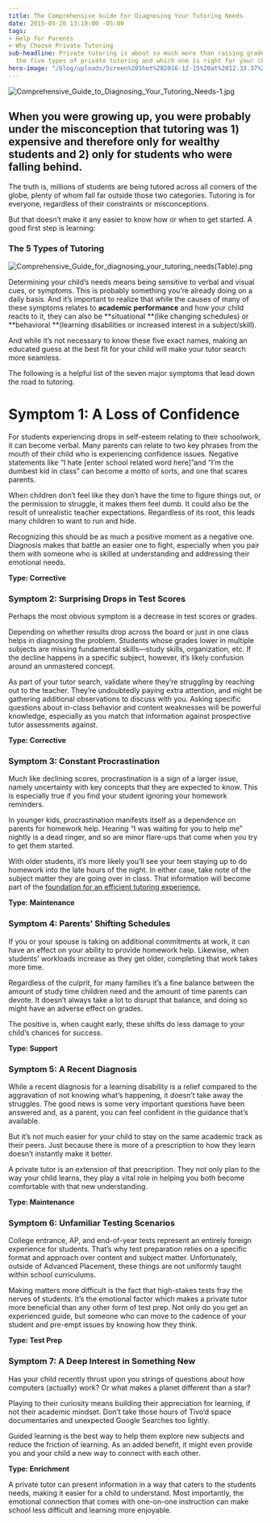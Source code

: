 ```yaml
---
title: The Comprehensive Guide For Diagnosing Your Tutoring Needs
date: 2015-05-26 13:19:00 -05:00
tags:
- Help for Parents
- Why Choose Private Tutoring
sub-headline: Private tutoring is about so much more than raising grades. Find out
  the five types of private tutoring and which one is right for your child.
hero-image: "/blog/uploads/Screen%20Shot%202016-12-15%20at%2012.33.37%20PM%20(1).png"
---
```


![Comprehensive_Guide_to_Diagnosing_Your_Tutoring_Needs-1.jpg](/blog/uploads/Comprehensive_Guide_to_Diagnosing_Your_Tutoring_Needs-1.jpg)

## When you were growing up, you were probably under the misconception that tutoring was 1) expensive and therefore only for wealthy students and 2) only for students who were falling behind.

The truth is, millions of students are being tutored across all corners of the globe, plenty of whom fall far outside those two categories. Tutoring is for everyone, regardless of their constraints or misconceptions.

But that doesn’t make it any easier to know how or when to get started. A good first step is learning:

### The 5 Types of Tutoring

![Comprehensive_Guide_for_diagnosing_your_tutoring_needs(Table).png](/blog/uploads/Comprehensive_Guide_for_diagnosing_your_tutoring_needs(Table).png)

Determining your child’s needs means being sensitive to verbal and visual cues, or symptoms. This is probably something you’re already doing on a daily basis. And it’s important to realize that while the causes of many of these symptoms relates to **academic performance** and how your child reacts to it, they can also be **situational **(like changing schedules) or **behavioral **(learning disabilities or increased interest in a subject/skill).

And while it’s not necessary to know these five exact names, making an educated guess at the best fit for your child will make your tutor search more seamless.

The following is a helpful list of the seven major symptoms that lead down the road to tutoring.

# Symptom 1: A Loss of Confidence

For students experiencing drops in self-esteem relating to their schoolwork, it can become verbal. Many parents can relate to two key phrases from the mouth of their child who is experiencing confidence issues. Negative statements like “I hate [enter school related word here]”and “I’m the dumbest kid in class” can become a motto of sorts, and one that scares parents.

When children don’t feel like they don’t have the time to figure things out, or the permission to struggle, it makes them feel dumb. It could also be the result of unrealistic teacher expectations. Regardless of its root, this leads many children to want to run and hide.

Recognizing this should be as much a positive moment as a negative one. Diagnosis makes that battle an easier one to fight, especially when you pair them with someone who is skilled at understanding and addressing their emotional needs.

**Type: Corrective**

### Symptom 2: Surprising Drops in Test Scores

Perhaps the most obvious symptom is a decrease in test scores or grades.

Depending on whether results drop across the board or just in one class helps in diagnosing the problem. Students whose grades lower in multiple subjects are missing fundamental skills—study skills, organization, etc. If the decline happens in a specific subject, however, it’s likely confusion around an unmastered concept.

As part of your tutor search, validate where they’re struggling by reaching out to the teacher. They’re undoubtedly paying extra attention, and might be gathering additional observations to discuss with you. Asking specific questions about in-class behavior and content weaknesses will be powerful knowledge, especially as you match that information against prospective tutor assessments against.

**Type: Corrective**

### Symptom 3: Constant Procrastination

Much like declining scores, procrastination is a sign of a larger issue, namely uncertainty with key concepts that they are expected to know. This is especially true if you find your student ignoring your homework reminders.

In younger kids, procrastination manifests itself as a dependence on parents for homework help. Hearing “I was waiting for you to help me” nightly is a dead ringer, and so are minor flare-ups that come when you try to get them started.

With older students, it’s more likely you’ll see your teen staying up to do homework into the late hours of the night. In either case, take note of the subject matter they are going over in class. That information will become part of the [foundation for an efficient tutoring experience.](https://www.wyzant.com/blog/6_things_every_parent_should_know_about_private_tutoring)

**Type: Maintenance**

### Symptom 4: Parents’ Shifting Schedules

If you or your spouse is taking on additional commitments at work, it can have an effect on your ability to provide homework help. Likewise, when students’ workloads increase as they get older, completing that work takes more time.

Regardless of the culprit, for many families it’s a fine balance between the amount of study time children need and the amount of time parents can devote. It doesn’t always take a lot to disrupt that balance, and doing so might have an adverse effect on grades.

The positive is, when caught early, these shifts do less damage to your child’s chances for success.

**Type: Support**

### Symptom 5: A Recent Diagnosis

While a recent diagnosis for a learning disability is a relief compared to the aggravation of not knowing what’s happening, it doesn’t take away the struggles. The good news is some very important questions have been answered and, as a parent, you can feel confident in the guidance that’s available.

But it’s not much easier for your child to stay on the same academic track as their peers. Just because there is more of a prescription to how they learn doesn’t instantly make it better.

A private tutor is an extension of that prescription. They not only plan to the way your child learns, they play a vital role in helping you both become comfortable with that new understanding.

**Type: Maintenance**

### Symptom 6: Unfamiliar Testing Scenarios

College entrance, AP, and end-of-year tests represent an entirely foreign experience for students. That’s why test preparation relies on a specific format and approach over content and subject matter. Unfortunately, outside of Advanced Placement, these things are not uniformly taught within school curriculums.

Making matters more difficult is the fact that high-stakes tests fray the nerves of students. It’s the emotional factor which makes a private tutor more beneficial than any other form of test prep. Not only do you get an experienced guide, but someone who can move to the cadence of your student and pre-empt issues by knowing how they think.

**Type: Test Prep**

### Symptom 7: A Deep Interest in Something New

Has your child recently thrust upon you strings of questions about how computers (actually) work? Or what makes a planet different than a star?

Playing to their curiosity means building their appreciation for learning, if not their academic mindset. Don’t take those hours of Tivo’d space documentaries and unexpected Google Searches too lightly.

Guided learning is the best way to help them explore new subjects and reduce the friction of learning. As an added benefit, it might even provide you and your child a new way to connect with each other.

**Type: Enrichment**

A private tutor can present information in a way that caters to the students needs, making it easier for a child to understand. Most importantly, the emotional connection that comes with one-on-one instruction can make school less difficult and learning more enjoyable.
